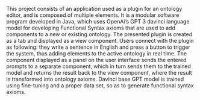 
This project consists of an application used as a plugin for an ontology editor, and is composed of multiple elements. 
It is a modular software program developed in Java, which uses OpenAi’s GPT 3 davinci language model for developing Functional Syntax axioms that are used to add components to a new or existing ontology.
The presented plugin is created as a tab and displayed as a view component. 
Users connect with the plugin as following: they write a sentence in English and press a button to trigger the system, thus adding elements to the active ontology in real time. 
The component displayed as a panel on the user interface sends the entered prompts to a separate component, which in turn sends them to the trained model and returns the result back to the view component, where the result is transformed into ontology axioms. 
Davinci base GPT model is trained using fine-tuning and a proper data set, so as to generate functional syntax axioms.
